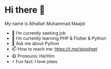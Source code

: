 # Hi there 👋
My name is Athallah Muhammad Maajid

- 🔭 I’m currently seeking job
- 🌱 I’m currently learning PHP & Flutter & Python
- 💬 Ask me about Python
- 📫 How to reach me: https://t.me/stopitget
- 😄 Pronouns: He/Him
- ⚡ Fun fact: I love jokes  
